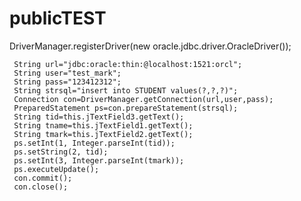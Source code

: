# publicTEST
 DriverManager.registerDriver(new oracle.jdbc.driver.OracleDriver());

     String url="jdbc:oracle:thin:@localhost:1521:orcl";
     String user="test_mark";
     String pass="123412312";
     String strsql="insert into STUDENT values(?,?,?)";
     Connection con=DriverManager.getConnection(url,user,pass);
     PreparedStatement ps=con.prepareStatement(strsql);
     String tid=this.jTextField3.getText();
     String tname=this.jTextField1.getText();
     String tmark=this.jTextField2.getText();
     ps.setInt(1, Integer.parseInt(tid));
     ps.setString(2, tid);
     ps.setInt(3, Integer.parseInt(tmark));
     ps.executeUpdate();
     con.commit();
     con.close();
